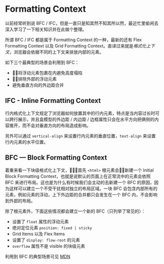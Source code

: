 # Formatting Context
以前经常听到说 BFC / IFC，但是一直只是知其然不知其所以然，最近忙里偷闲去深入学习了一下相关知识并在此做个整理。  

所谓 BFC / IFC 都是属于 Formatting Context 的一种，最新的还有 Flex Formatting Context 以及 Grid Formatting Context。直译过来就是*格式化上下文*，浏览器会依据不同的上下文来排放内部的元素。  

如下三个最典型的场景会利用到 BFC：
* 将浮动元素包裹在内避免高度塌陷
* 排除外部的浮动元素
* 避免垂直方向的外边距合并

## IFC - Inline Formatting Context
行内格式化上下文规定了浏览器如何放置其中的行内元素，特点是当内容过长时可以跨行展示，并且盒模型的外边距 / 内边距 / 边框属性只会在水平方向把俩侧的内容推开，而不会对垂直方向的布局造成影响。  

另外可以通过 `vertical-align` 来设置行内元素的垂直位置，`text-align` 来设置行内元素的水平位置。

## BFC — Block Formatting Context
着重来看一下块级格式化上下文，首先 `<html>` 根元素会新建一个 Initial Block Formatting Context，也就是说默认的页面上在正常流中的元素会依照 BFC 来进行布局。这也是为什么有时候我们会主动的去新建一个 BFC 的原因，因为这样可以建立一个不受干扰相对独立的布局区域。一块 BFC 会包含内部所有的元素，例如元素的浮动，上下外边距的合并都只会发生在一个 BFC 内，不会影响到外部的布局。  

除了根元素外，下面这些情况都会建立一个新的 BFC（只列举了常见的）：
* 设置了 `float` 属性的浮动元素
* 绝对定位元素 `position: fixed | sticky`
* Grid Items 以及 Flex Items
* 设置了 `display: flow-root` 的元素
* `overflow` 属性不是 visible 的块级元素
  
利用到 BFC 的典型场景可见 [MDN](https://developer.mozilla.org/en-US/docs/Web/Guide/CSS/Block_formatting_context)